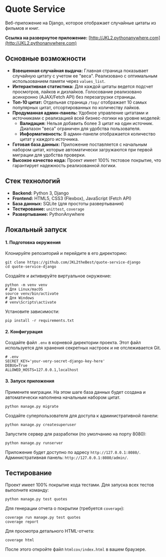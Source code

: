 # Quote Service

Веб-приложение на Django, которое отображает случайные цитаты из фильмов и книг.

**Ссылка на развернутое приложение:** [http://JKL2.pythonanywhere.com](http://JKL2.pythonanywhere.com)

## Основные возможности

*   **Взвешенная случайная выдача:** Главная страница показывает случайную цитату с учетом ее "веса". Реализовано с оптимальным использованием памяти через `values_list`.
*   **Интерактивная статистика:** Для каждой цитаты ведется подсчет просмотров, лайков и дизлайков. Голосование реализовано асинхронно (AJAX/Fetch API) без перезагрузки страницы.
*   **Топ-10 цитат:** Отдельная страница `/top/` отображает 10 самых популярных цитат, отсортированных по количеству лайков.
*   **Продуманная админ-панель:** Удобное управление цитатами и источниками с реализацией всей бизнес-логики на уровне моделей:
    *   **Валидация:** Нельзя добавить более 3 цитат на один источник. Диапазон "веса" ограничен для удобства пользователя.
    *   **Информативность:** В админ-панели отображается количество цитат у каждого источника.
*   **Готовая база данных:** Приложение поставляется с начальным набором цитат, которые автоматически загружаются при первой миграции для удобства проверки.
*   **Высокое качество кода:** Проект имеет 100% тестовое покрытие, что гарантирует надежность реализованной логики.

## Стек технологий

*   **Backend:** Python 3, Django
*   **Frontend:** HTML5, CSS3 (Flexbox), JavaScript (Fetch API)
*   **База данных:** SQLite (для простоты развертывания)
*   **Тестирование:** `unittest`, `coverage`
*   **Развертывание:** PythonAnywhere

## Локальный запуск

#### 1. Подготовка окружения
Клонируйте репозиторий и перейдите в его директорию:
```
git clone https://github.com/JKL2theBest/quote-service-django
cd quote-service-django
```
Создайте и активируйте виртуальное окружение:
```
python -m venv venv
# Для Linux/macOS
source venv/bin/activate
# Для Windows
# venv\Scripts\activate
```
Установите зависимости:
```
pip install -r requirements.txt
```

#### 2. Конфигурация
Создайте файл `.env` в корневой директории проекта. Этот файл используется для хранения секретных настроек и не отслеживается Git.
```
# .env
SECRET_KEY='your-very-secret-django-key-here'
DEBUG=True
ALLOWED_HOSTS=127.0.0.1,localhost
```

#### 3. Запуск приложения
Примените миграции. На этом шаге база данных будет создана и автоматически наполнена начальным набором цитат.
```
python manage.py migrate
```
Создайте суперпользователя для доступа к административной панели:
```
python manage.py createsuperuser
```
Запустите сервер для разработки (по умолчанию на порту 8080):
```
python manage.py runserver
```
Приложение будет доступно по адресу `http://127.0.0.1:8080/`.  
Административная панель: `http://127.0.0.1:8080/admin/`.

## Тестирование

Проект имеет 100% покрытие кода тестами. Для запуска всех тестов выполните команду:
```
python manage.py test quotes
```
Для генерации отчета о покрытии (требуется `coverage`):
```
coverage run manage.py test quotes
coverage report
```
Для просмотра детального HTML-отчета:
```
coverage html
```
После этого откройте файл `htmlcov/index.html` в вашем браузере.
